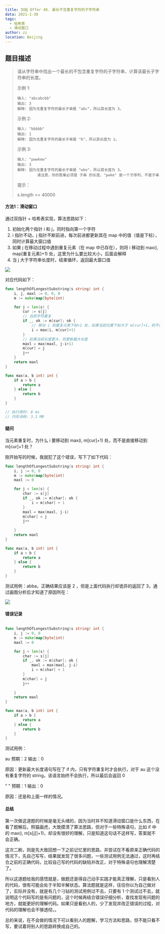 ```yaml
---
title: 剑指 Offer 48. 最长不含重复字符的子字符串
data: 2021-1-30
tags: 
  - 哈希表
  - 滑动窗口
author: zz
location: Beijing
---
```


## 题目描述

> 请从字符串中找出一个最长的不包含重复字符的子字符串，计算该最长子字符串的长度。
>
>  
>
> 示例 1:
>
> ```
> 输入: "abcabcbb"
> 输出: 3 
> 解释: 因为无重复字符的最长子串是 "abc"，所以其长度为 3。
> ```
>
> 示例 2:
>
> ```
> 输入: "bbbbb"
> 输出: 1
> 解释: 因为无重复字符的最长子串是 "b"，所以其长度为 1。
> ```
>
> 示例 3:
>
> ```
> 输入: "pwwkew"
> 输出: 3
> 解释: 因为无重复字符的最长子串是 "wke"，所以其长度为 3。
>          请注意，你的答案必须是 子串 的长度，"pwke" 是一个子序列，不是子串
> ```
>
>
> 提示：
>
> s.length <= 40000
>
> 





####  方法1：滑动窗口

通过双指针 + 哈希表实现，算法思路如下：

1. 初始化两个指针 i 和 j，同时指向第一个字符
2. i 指针不动，j 指针不断前进，每次前进都更新其在 map 中的值（值是下标），同时计算最大窗口值
3. 如果 j 在移动过程中遇到重复元素（在 map 中已存在），则将 i 移动到 max(i, map[重复元素]+1) 处，这里为什么要比较大小，后面会解释
4. 当 j 大于字符串长度时，结束循环，返回最大窗口值





![](../.vuepress/public/offer_48.png)



对应代码如下：

```go
func lengthOfLongestSubstring(s string) int {
	i, j, maxl := 0, 0, 0
	m := make(map[byte]int)

	for j < len(s) {
		cur := s[j]
		// 当前字符重复
		if _, ok := m[cur]; ok {
			// 移动 i 到重复元素下标+1 处，如果当前位置下标大于 m[cur]+1，则不移动
			i = max(i, m[cur]+1)
		}
		// 如果当前长度更大，则更新最大长度
		maxl = max(maxl, j-i+1)
		m[cur] = j
		j++
	}
	return maxl
}

func max(a, b int) int {
	if a > b {
		return a
	} else {
		return b
	}
}

// 执行用时: 8 ms
// 内存消耗: 3.1 MB

```



#### 疑问

当元素重复时，为什么 i 要移动到 max(i, m[cur]+1) 处，而不是直接移动到 m[cur]+1 处？

刚开始写的时候，我就犯了这个错误，写下了如下代码：

```go
func lengthOfLongestSubstring(s string) int {
    i, j := 0, 0
    m := make(map[byte]int)
    maxl := 0

    for j < len(s) {
        char := s[j]
        if _, ok := m[char]; ok {
            i = m[char] + 1
        } 
      	maxl = max(maxl, j-i)
        m[char] = j
        j++
        
    }
    return maxl
}

func max(a, b int) int {
    if a > b {
        return a
    } else {
        return b
    }
}
```



测试用例：abba，正确结果应该是 2 ，但是上面代码执行却诡异的返回了 3，通过画图分析后才知道了原因所在：



![](../.vuepress/public/offer_48s.png)





#### 错误记录

```go

func lengthOfLongestSubstring(s string) int {
    i, j := 0, 0
    m := make(map[byte]int)
    maxl := 0

    for j < len(s) {
        char := s[j]
        if _, ok := m[char]; ok {
            maxl = max(maxl, j-i)
            i = m[char] + 1
        } 
        m[char] = j
        j++
        
    }
    return maxl
}

func max(a, b int) int {
    if a > b {
        return a
    } else {
        return b
    }
}
```



测试用例：

au		预期：2		输出：0		

原因：更新最大长度语句写在了 if 内，只有字符重复时才会执行，对于 au 这个没有重复字符的 string，该语言始终不会执行，所以最后会返回 0



" "		预期：1		输出：0

原因：还是和上面一样的情况。



#### 总结

第一次做这道题的时候是毫无头绪的，因为当时并不知道滑动窗口是什么东西，在看了题解后，照猫画虎，大致摸清了算法思路，但对于一些特殊语句，比如 if 中的 max(i, m[s[j]]+1)，却没有很好的理解，只是知道这句话不这样写，答案就不会正确。

这次二刷，则是先大致回想一下之前记忆里的思路，并尝试在不看原来正确代码的情况下，先自己写写，结果就发现了很多问题，一些测试用例无法通过，这时再结合之前的正确代码，比较自己写的代码的缺陷并改正，对于特殊语句也理解清楚了。

所以这道题给我的感悟就是，做题还是得自己动手实践才能真正理解，只是看别人的代码，很有可能会处于半知半解状态。算法题就是这样，往往你以为自己做对了，实际并没有，就是有几个刁钻的测试用例过不去，只要有 1 个测试过不去，就说明这个代码写的是有问题的，这个时候再结合错误仔细分析，查找发现有问题的地方，就能更好的理解代码。如果只是看别人的，少了发现并改正错误的过程，对代码的理解也会不够透彻，。

总的来说，在不会做的情况下可以看别人的题解，学习方法和思路，但不能只看不写，要试着将别人的思路转换成自己的。



<Vssue :title="$title" />
